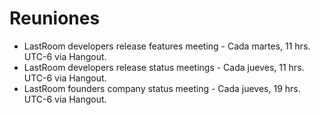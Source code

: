 Reuniones
===================

* LastRoom developers release features meeting - Cada martes, 11 hrs. UTC-6 via Hangout.
* LastRoom developers release status meetings - Cada jueves, 11 hrs. UTC-6 via Hangout.
* LastRoom founders company status meeting - Cada jueves, 19 hrs. UTC-6 via Hangout.
